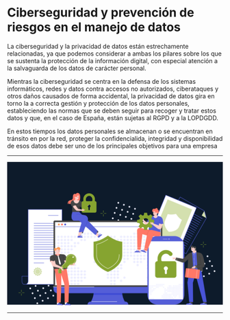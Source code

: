 # Ciberseguridad y prevención de riesgos en el manejo de datos

La ciberseguridad y la privacidad de datos están estrechamente relacionadas, ya que podemos considerar a ambas los pilares sobre los que se sustenta la protección de la información digital, con especial atención a la salvaguarda de los datos de carácter personal.

Mientras la ciberseguridad se centra en la defensa de los sistemas informáticos, redes y datos contra accesos no autorizados, ciberataques y otros daños causados de forma accidental, la privacidad de datos gira en torno la a correcta gestión y protección de los datos personales, estableciendo las normas que se deben seguir para recoger y tratar estos datos y que, en el caso de España, están sujetas al RGPD y a la LOPDGDD.

En estos tiempos los datos personales se almacenan o se encuentran en tránsito en por la red, proteger la confidencialida, integridad y disponibilidad de esos datos debe ser uno de los principales objetivos para una empresa

---------------------------------------------------------------------

![im7](img/im7.png)

----------------------------------------------------------------------
